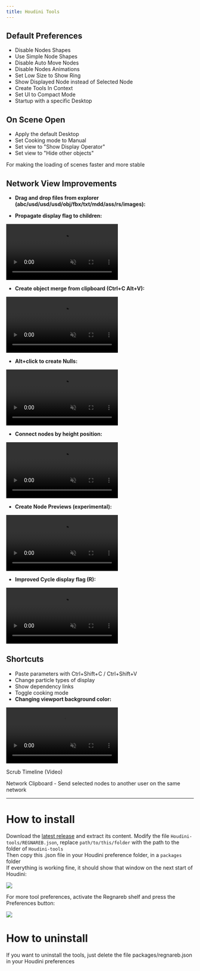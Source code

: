 ```yaml
---
title: Houdini Tools
---
```



## Default Preferences

* Disable Nodes Shapes  
* Use Simple Node Shapes  
* Disable Auto Move Nodes  
* Disable Nodes Animations  
* Set Low Size to Show Ring  
* Show Displayed Node instead of Selected Node  
* Create Tools In Context  
* Set UI to Compact Mode  
* Startup with a specific Desktop  




## On Scene Open 

* Apply the default Desktop  
* Set Cooking mode to Manual  
* Set view to "Show Display Operator"  
* Set view to "Hide other objects"

For making the loading of scenes faster and more stable 



## Network View Improvements

* **Drag and drop files from explorer (abc/usd/usd/usd/obj/fbx/txt/mdd/ass/rs/images):**

* **Propagate display flag to children:**
<video playsinline autoplay muted loop>
  <source src="{{site.baseurl}}/medias/propagate_display.mp4" type="video/mp4">
</video>
<br>

* **Create object merge from clipboard (Ctrl+C Alt+V):**
<video playsinline autoplay muted loop>
  <source src="{{site.baseurl}}/medias/paste_object_merge.mp4" type="video/mp4">
</video>
<br>

* **Alt+click to create Nulls:**
<video playsinline autoplay muted loop>
  <source src="{{site.baseurl}}/medias/create_nulls.mp4" type="video/mp4">
</video>
<br>

* **Connect nodes by height position:**
<video playsinline autoplay muted loop>
  <source src="{{site.baseurl}}/medias/connect_all_nodes.mp4" type="video/mp4">
</video>
<br>

* **Create Node Previews (experimental):**
<video playsinline autoplay muted loop>
  <source src="{{site.baseurl}}/medias/node_preview.mp4" type="video/mp4">
</video>
<br>

* **Improved Cycle display flag (R):**
<video playsinline autoplay muted loop>
  <source src="{{site.baseurl}}/medias/cycle_display.mp4" type="video/mp4">
</video>



## Shortcuts 

* Paste parameters with Ctrl+Shift+C / Ctrl+Shift+V 
* Change particle types of display
* Show dependency links
* Toggle cooking mode   
* **Changing viewport background color:**
<video playsinline autoplay muted loop>
  <source src="{{site.baseurl}}/medias/change_viewport_color.mp4" type="video/mp4">
</video>
<br>

Scrub Timeline  (Video) 

Network Clipboard - Send selected nodes to another user on the same network

---

# How to install

Download the [latest release](https://github.com/Regnareb/Houdini/releases) and extract its content.
Modify the file `Houdini-tools/REGNAREB.json`, replace `path/to/this/folder` with the path to the folder of `Houdini-tools`  
Then copy this .json file in your Houdini preference folder, in a `packages` folder   
If everything is working fine, it should show that window on the next start of Houdini:

![]({{site.baseurl}}/medias/first_launch.png)

For more tool preferences, activate the Regnareb shelf and press the Preferences button:

![]({{site.baseurl}}/medias/preferences.png)


# How to uninstall

If you want to uninstall the tools, just delete the file packages/regnareb.json in your Houdini preferences 


